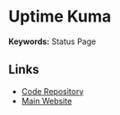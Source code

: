 # Uptime Kuma

<!--
https://artifacthub.io/packages/helm/djjudas21/uptime-kuma
-->

**Keywords:** Status Page

## Links

- [Code Repository](https://github.com/louislam/uptime-kuma)
- [Main Website](https://uptime.kuma.pet)
